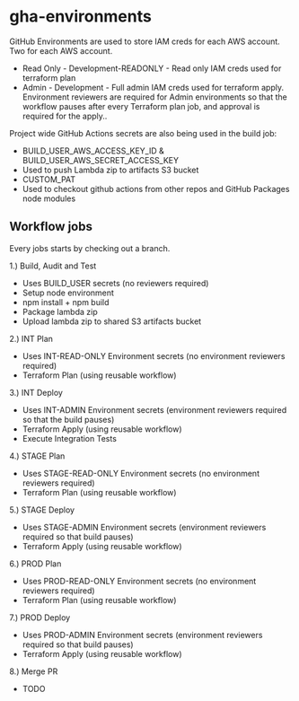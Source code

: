 # gha-environments

GitHub Environments are used to store IAM creds for each AWS account. Two for each AWS account.

* Read Only - Development-READONLY - Read only IAM creds used for terraform plan
* Admin - Development - Full admin IAM creds used for terraform apply. Environment reviewers are required for Admin environments so that the workflow pauses after every Terraform plan job, and approval is required for the apply..

Project wide GitHub Actions secrets are also being used in the build job:

* BUILD_USER_AWS_ACCESS_KEY_ID & BUILD_USER_AWS_SECRET_ACCESS_KEY
 * Used to push Lambda zip to artifacts S3 bucket
* CUSTOM_PAT 
 * Used to checkout github actions from other repos and GitHub Packages node modules

## Workflow jobs

Every jobs starts by checking out a branch.

1.) Build, Audit and Test 

 * Uses BUILD_USER secrets (no reviewers required)
 * Setup node environment
 * npm install + npm build
 * Package lambda zip
 * Upload lambda zip to shared S3 artifacts bucket 

2.) INT Plan

 * Uses INT-READ-ONLY Environment secrets (no environment reviewers required)
 * Terraform Plan (using reusable workflow)

3.) INT Deploy 

 * Uses INT-ADMIN Environment secrets (environment reviewers required so that the build pauses)
 * Terraform Apply (using reusable workflow)
 * Execute Integration Tests

4.) STAGE Plan

 * Uses STAGE-READ-ONLY Environment secrets (no environment reviewers required)
 * Terraform Plan (using reusable workflow)

5.) STAGE Deploy 

 * Uses STAGE-ADMIN Environment secrets (environment reviewers required so that build pauses)
 * Terraform Apply (using reusable workflow)

6.) PROD Plan

* Uses PROD-READ-ONLY Environment secrets (no environment reviewers required)
* Terraform Plan (using reusable workflow)

7.) PROD Deploy 

 * Uses PROD-ADMIN Environment secrets (environment reviewers required so that build pauses)
 * Terraform Apply (using reusable workflow)

8.) Merge PR

 * TODO
